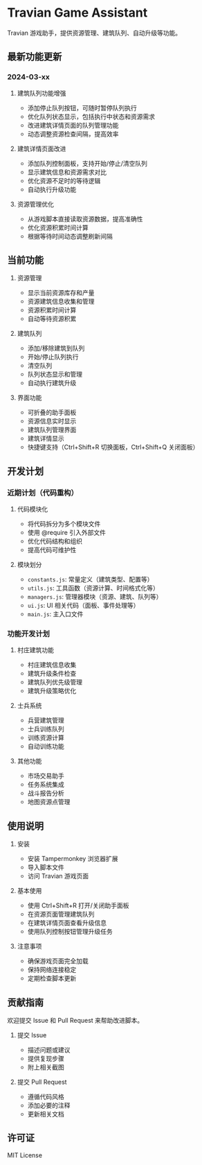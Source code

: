 # Travian Game Assistant

Travian 游戏助手，提供资源管理、建筑队列、自动升级等功能。

## 最新功能更新

### 2024-03-xx
1. 建筑队列功能增强
   - 添加停止队列按钮，可随时暂停队列执行
   - 优化队列状态显示，包括执行中状态和资源需求
   - 改进建筑详情页面的队列管理功能
   - 动态调整资源检查间隔，提高效率

2. 建筑详情页面改进
   - 添加队列控制面板，支持开始/停止/清空队列
   - 显示建筑信息和资源需求对比
   - 优化资源不足时的等待逻辑
   - 自动执行升级功能

3. 资源管理优化
   - 从游戏脚本直接读取资源数据，提高准确性
   - 优化资源积累时间计算
   - 根据等待时间动态调整刷新间隔

## 当前功能

1. 资源管理
   - 显示当前资源库存和产量
   - 资源建筑信息收集和管理
   - 资源积累时间计算
   - 自动等待资源积累

2. 建筑队列
   - 添加/移除建筑到队列
   - 开始/停止队列执行
   - 清空队列
   - 队列状态显示和管理
   - 自动执行建筑升级

3. 界面功能
   - 可折叠的助手面板
   - 资源信息实时显示
   - 建筑队列管理界面
   - 建筑详情显示
   - 快捷键支持（Ctrl+Shift+R 切换面板，Ctrl+Shift+Q 关闭面板）

## 开发计划

### 近期计划（代码重构）
1. 代码模块化
   - 将代码拆分为多个模块文件
   - 使用 @require 引入外部文件
   - 优化代码结构和组织
   - 提高代码可维护性

2. 模块划分
   - `constants.js`: 常量定义（建筑类型、配置等）
   - `utils.js`: 工具函数（资源计算、时间格式化等）
   - `managers.js`: 管理器模块（资源、建筑、队列等）
   - `ui.js`: UI 相关代码（面板、事件处理等）
   - `main.js`: 主入口文件

### 功能开发计划
1. 村庄建筑功能
   - 村庄建筑信息收集
   - 建筑升级条件检查
   - 建筑队列优先级管理
   - 建筑升级策略优化

2. 士兵系统
   - 兵营建筑管理
   - 士兵训练队列
   - 训练资源计算
   - 自动训练功能

3. 其他功能
   - 市场交易助手
   - 任务系统集成
   - 战斗报告分析
   - 地图资源点管理

## 使用说明

1. 安装
   - 安装 Tampermonkey 浏览器扩展
   - 导入脚本文件
   - 访问 Travian 游戏页面

2. 基本使用
   - 使用 Ctrl+Shift+R 打开/关闭助手面板
   - 在资源页面管理建筑队列
   - 在建筑详情页面查看升级信息
   - 使用队列控制按钮管理升级任务

3. 注意事项
   - 确保游戏页面完全加载
   - 保持网络连接稳定
   - 定期检查脚本更新

## 贡献指南

欢迎提交 Issue 和 Pull Request 来帮助改进脚本。

1. 提交 Issue
   - 描述问题或建议
   - 提供复现步骤
   - 附上相关截图

2. 提交 Pull Request
   - 遵循代码风格
   - 添加必要的注释
   - 更新相关文档

## 许可证

MIT License 